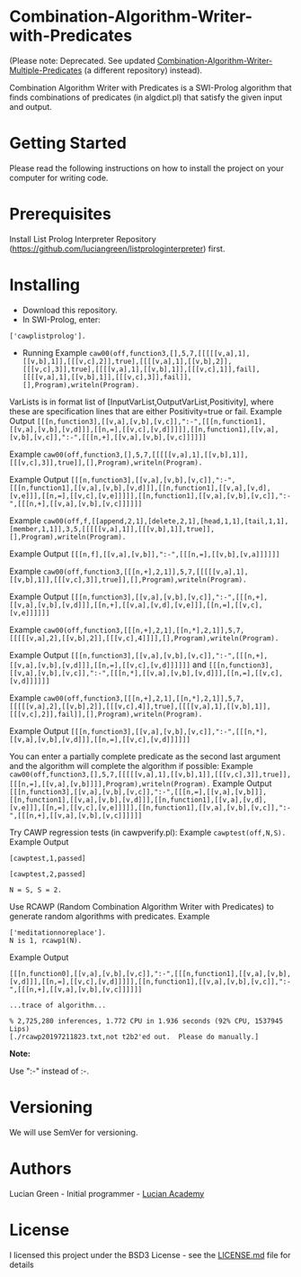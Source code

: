 # Combination-Algorithm-Writer-with-Predicates

(Please note: Deprecated. See updated <a href="https://github.com/luciangreen/Combination-Algorithm-Writer-Multiple-Predicates">Combination-Algorithm-Writer-Multiple-Predicates</a> (a different repository) instead).

 Combination Algorithm Writer with Predicates is a SWI-Prolog algorithm that finds combinations of predicates (in algdict.pl) that satisfy the given input and output.

# Getting Started

Please read the following instructions on how to install the project on your computer for writing code.

# Prerequisites

Install List Prolog Interpreter Repository (https://github.com/luciangreen/listprologinterpreter) first.

# Installing

* Download this repository.
* In SWI-Prolog, enter:
```
['cawplistprolog'].
```
* Running
Example
`caw00(off,function3,[],5,7,[[[[[v,a],1],[[v,b],1]],[[[v,c],2]],true],[[[[v,a],1],[[v,b],2]],[[[v,c],3]],true],[[[[v,a],1],[[v,b],1]],[[[v,c],1]],fail],[[[[v,a],1],[[v,b],1]],[[[v,c],3]],fail]],[],Program),writeln(Program).`

VarLists is in format list of [InputVarList,OutputVarList,Positivity], where these are specification lines that are either Positivity=true or fail.
Example Output
`[[[n,function3],[[v,a],[v,b],[v,c]],":-",[[[n,function1],[[v,a],[v,b],[v,d]]],[[n,=],[[v,c],[v,d]]]]],[[n,function1],[[v,a],[v,b],[v,c]],":-",[[[n,+],[[v,a],[v,b],[v,c]]]]]]
`

Example
`caw00(off,function3,[],5,7,[[[[[v,a],1],[[v,b],1]],[[[v,c],3]],true]],[],Program),writeln(Program).`

Example Output
`[[[n,function3],[[v,a],[v,b],[v,c]],":-",[[[n,function1],[[v,a],[v,b],[v,d]]],[[n,function1],[[v,a],[v,d],[v,e]]],[[n,=],[[v,c],[v,e]]]]],[[n,function1],[[v,a],[v,b],[v,c]],":-",[[[n,+],[[v,a],[v,b],[v,c]]]]]]`

Example
`caw00(off,f,[[append,2,1],[delete,2,1],[head,1,1],[tail,1,1],[member,1,1]],3,5,[[[[[v,a],1]],[[[v,b],1]],true]],[],Program),writeln(Program).`

Example Output
`[[[n,f],[[v,a],[v,b]],":-",[[[n,=],[[v,b],[v,a]]]]]]`


Example
`caw00(off,function3,[[[n,+],2,1]],5,7,[[[[[v,a],1],[[v,b],1]],[[[v,c],3]],true]],[],Program),writeln(Program).`

Example Output
`[[[n,function3],[[v,a],[v,b],[v,c]],":-",[[[n,+],[[v,a],[v,b],[v,d]]],[[n,+],[[v,a],[v,d],[v,e]]],[[n,=],[[v,c],[v,e]]]]]]`


Example
`caw00(off,function3,[[[n,+],2,1],[[n,*],2,1]],5,7,[[[[[v,a],2],[[v,b],2]],[[[v,c],4]]]],[],Program),writeln(Program).`

Example Output
`[[[n,function3],[[v,a],[v,b],[v,c]],":-",[[[n,+],[[v,a],[v,b],[v,d]]],[[n,=],[[v,c],[v,d]]]]]]`
and
`[[[n,function3],[[v,a],[v,b],[v,c]],":-",[[[n,*],[[v,a],[v,b],[v,d]]],[[n,=],[[v,c],[v,d]]]]]]`


Example
`caw00(off,function3,[[[n,+],2,1],[[n,*],2,1]],5,7,[[[[[v,a],2],[[v,b],2]],[[[v,c],4]],true],[[[[v,a],1],[[v,b],1]],[[[v,c],2]],fail]],[],Program),writeln(Program).`

Example Output
`[[[n,function3],[[v,a],[v,b],[v,c]],":-",[[[n,*],[[v,a],[v,b],[v,d]]],[[n,=],[[v,c],[v,d]]]]]]`


You can enter a partially complete predicate as the second last argument and the algorithm will complete the algorithm if possible:
Example
`caw00(off,function3,[],5,7,[[[[[v,a],1],[[v,b],1]],[[[v,c],3]],true]],[[[n,=],[[v,a],[v,b]]]],Program),writeln(Program).`
Example Output
`[[[n,function3],[[v,a],[v,b],[v,c]],":-",[[[n,=],[[v,a],[v,b]]],[[n,function1],[[v,a],[v,b],[v,d]]],[[n,function1],[[v,a],[v,d],[v,e]]],[[n,=],[[v,c],[v,e]]]]],[[n,function1],[[v,a],[v,b],[v,c]],":-",[[[n,+],[[v,a],[v,b],[v,c]]]]]]`


Try CAWP regression tests (in cawpverify.pl):
Example
`cawptest(off,N,S).`
Example Output
```
[cawptest,1,passed]

[cawptest,2,passed]

N = S, S = 2.
```

Use RCAWP (Random Combination Algorithm Writer with Predicates) to generate random algorithms with predicates.
Example
```
['meditationnoreplace'].
N is 1, rcawp1(N).
```
Example Output
```
[[[n,function0],[[v,a],[v,b],[v,c]],":-",[[[n,function1],[[v,a],[v,b],[v,d]]],[[n,=],[[v,c],[v,d]]]]],[[n,function1],[[v,a],[v,b],[v,c]],":-",[[[n,+],[[v,a],[v,b],[v,c]]]]]]

...trace of algorithm...

% 2,725,280 inferences, 1.772 CPU in 1.936 seconds (92% CPU, 1537945 Lips)
[./rcawp20197211823.txt,not t2b2'ed out.  Please do manually.]
```

**Note:**

Use ":-" instead of :-.

# Versioning

We will use SemVer for versioning.

# Authors

Lucian Green - Initial programmer - <a href="https://www.lucianacademy.com/">Lucian Academy</a>

# License

I licensed this project under the BSD3 License - see the <a href="LICENSE">LICENSE.md</a> file for details

